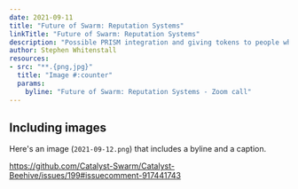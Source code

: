 ```yaml
---
date: 2021-09-11
title: "Future of Swarm: Reputation Systems"
linkTitle: "Future of Swarm: Reputation Systems"
description: "Possible PRISM integration and giving tokens to people who join meets"
author: Stephen Whitenstall
resources:
- src: "**.{png,jpg}"
  title: "Image #:counter"
  params:
    byline: "Future of Swarm: Reputation Systems - Zoom call"
---
```


## Including images

Here's an image (`2021-09-12.png`) that includes a byline and a caption.


https://github.com/Catalyst-Swarm/Catalyst-Beehive/issues/199#issuecomment-917441743
